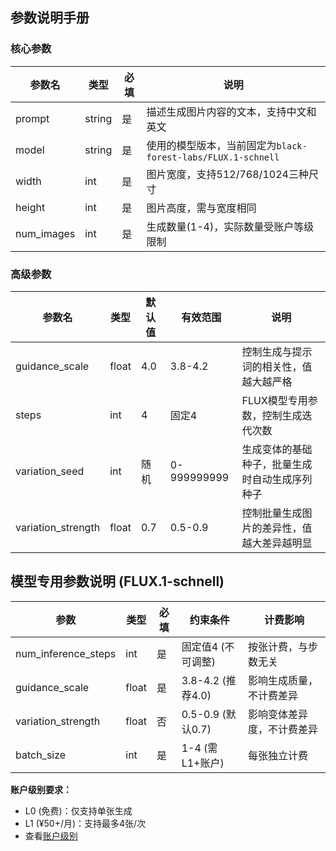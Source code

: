 ## 参数说明手册

### 核心参数
| 参数名       | 类型   | 必填 | 说明                                                                 |
|--------------|--------|------|--------------------------------------------------------------------|
| prompt       | string | 是   | 描述生成图片内容的文本，支持中文和英文                              |
| model        | string | 是   | 使用的模型版本，当前固定为`black-forest-labs/FLUX.1-schnell`       |
| width        | int    | 是   | 图片宽度，支持512/768/1024三种尺寸                                  |
| height       | int    | 是   | 图片高度，需与宽度相同                                             |
| num_images   | int    | 是   | 生成数量(1-4)，实际数量受账户等级限制                              |

### 高级参数
| 参数名            | 类型   | 默认值 | 有效范围      | 说明                                                                 |
|-------------------|--------|--------|-------------|--------------------------------------------------------------------|
| guidance_scale    | float  | 4.0    | 3.8-4.2     | 控制生成与提示词的相关性，值越大越严格                                |
| steps             | int    | 4      | 固定4       | FLUX模型专用参数，控制生成迭代次数                                   |
| variation_seed    | int    | 随机   | 0-999999999 | 生成变体的基础种子，批量生成时自动生成序列种子                         |
| variation_strength| float  | 0.7    | 0.5-0.9     | 控制批量生成图片的差异性，值越大差异越明显                            |

## 模型专用参数说明 (FLUX.1-schnell)

| 参数               | 类型   | 必填 | 约束条件                         | 计费影响                 |
|--------------------|--------|------|--------------------------------|-------------------------|
| num_inference_steps| int    | 是   | 固定值4 (不可调整)               | 按张计费，与步数无关       |
| guidance_scale     | float  | 是   | 3.8-4.2 (推荐4.0)              | 影响生成质量，不计费差异   |
| variation_strength| float  | 否   | 0.5-0.9 (默认0.7)              | 影响变体差异度，不计费差异 |
| batch_size         | int    | 是   | 1-4 (需L1+账户)                | 每张独立计费              |

**账户级别要求：**
- L0 (免费)：仅支持单张生成
- L1 (¥50+/月)：支持最多4张/次
- 查看[账户级别](https://cloud.siliconflow.cn/package) 